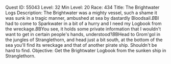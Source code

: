Quest ID: 55043
Level: 32
Min Level: 20
Race: 434
Title: The Brightwater Logs
Description: The Brightwater was a mighty vessel, such a shame it was sunk in a tragic manner, ambushed at sea by dastardly Bloodsail.$B$BI had to come to Sparkwater in a bit of a hurry and I need my Logbook from the wreckage.$B$BYou see, it holds some private information that I wouldn't want to get in certain people's hands, understood?$B$BHead to Grom'gol in the jungles of Stranglethorn, and head just a bit south, at the bottom of the sea you'll find its wreckage and that of another pirate ship. Shouldn't be hard to find.
Objective: Get the Brightwater Logbook from the sunken ship in Stranglethorn.
